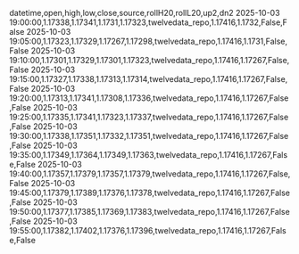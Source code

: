 datetime,open,high,low,close,source,rollH20,rollL20,up2,dn2
2025-10-03 19:00:00,1.17338,1.17341,1.1731,1.17323,twelvedata_repo,1.17416,1.1732,False,False
2025-10-03 19:05:00,1.17323,1.17329,1.17267,1.17298,twelvedata_repo,1.17416,1.1731,False,False
2025-10-03 19:10:00,1.17301,1.17329,1.17301,1.17323,twelvedata_repo,1.17416,1.17267,False,False
2025-10-03 19:15:00,1.17327,1.17338,1.17313,1.17314,twelvedata_repo,1.17416,1.17267,False,False
2025-10-03 19:20:00,1.17313,1.17341,1.17308,1.17336,twelvedata_repo,1.17416,1.17267,False,False
2025-10-03 19:25:00,1.17335,1.17341,1.17323,1.17337,twelvedata_repo,1.17416,1.17267,False,False
2025-10-03 19:30:00,1.17338,1.17351,1.17332,1.17351,twelvedata_repo,1.17416,1.17267,False,False
2025-10-03 19:35:00,1.17349,1.17364,1.17349,1.17363,twelvedata_repo,1.17416,1.17267,False,False
2025-10-03 19:40:00,1.17357,1.17379,1.17357,1.17379,twelvedata_repo,1.17416,1.17267,False,False
2025-10-03 19:45:00,1.17379,1.17389,1.17376,1.17378,twelvedata_repo,1.17416,1.17267,False,False
2025-10-03 19:50:00,1.17377,1.17385,1.17369,1.17383,twelvedata_repo,1.17416,1.17267,False,False
2025-10-03 19:55:00,1.17382,1.17402,1.17376,1.17396,twelvedata_repo,1.17416,1.17267,False,False
